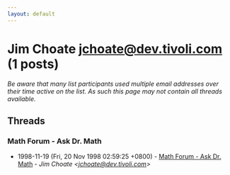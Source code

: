 ```yaml
---
layout: default
---
```


# Jim Choate <jchoate@dev.tivoli.com> (1 posts)

_Be aware that many list participants used multiple email addresses over their time active on the list. As such this page may not contain all threads available._

## Threads

### Math Forum - Ask Dr. Math
+ 1998-11-19 (Fri, 20 Nov 1998 02:59:25 +0800) - [Math Forum - Ask Dr. Math](/archive/1998/11/8476d2dd6bc72cbf02c04fa22743c10fcbaff7779adfa9652052d6563bfc568c) - _Jim Choate \<jchoate@dev.tivoli.com\>_

